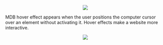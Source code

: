 <p align="center">
    <img src="https://mdbootstrap.com/img/Marketing/campaigns/demo-footer.png">
  </p>
<p>MDB hover effect appears when the user positions the computer cursor over an element without activating it. Hover effects make a website more interactive.</p>
<a href="https://mdbootstrap.com/docs/b5/react/content-styles/hover-effects/" alt="Bootstrap 5" rel="dofollow">
  <p align="center">
    <img src="https://mdbootstrap.com/img/Marketing/campaigns/demo-hover.gif">
  </p>
<a href="https://mdbootstrap.com/docs/b5/react/content-styles/hover-effects/" alt="Bootstrap 5" rel="dofollow">
  <p align="center">    
